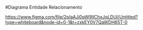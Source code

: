 #Diagrama Entidade Relacionamento

https://www.figma.com/file/2pIaAJi0pW9lIChxJqLDUI/Untitled?type=whiteboard&node-id=0-1&t=zxkEY0V7QaWDH65T-0
